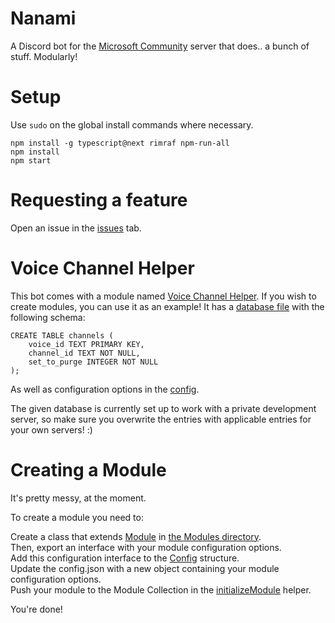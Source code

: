 # Nanami

A Discord bot for the [Microsoft Community](https://discord.gg/microsoft) server that does.. a bunch of stuff. Modularly!

# Setup

Use ``sudo`` on the global install commands where necessary.

```
npm install -g typescript@next rimraf npm-run-all
npm install
npm start
```

# Requesting a feature

Open an issue in the [issues](https://github.com/wisnoi/nanami/issues) tab. 

# Voice Channel Helper

This bot comes with a module named [Voice Channel Helper](src/Modules/VoiceChannelHelper.ts). If you wish to create modules, you can use it as an example! 
It has a [database file](db) with the following schema:

```
CREATE TABLE channels (
    voice_id TEXT PRIMARY KEY,
    channel_id TEXT NOT NULL,
    set_to_purge INTEGER NOT NULL
);
```

As well as configuration options in the [config](config.json.example).

The given database is currently set up to work with a private development server, so make sure you overwrite the entries with applicable entries for your own servers! :)

# Creating a Module

It's pretty messy, at the moment.

To create a module you need to:

Create a class that extends [Module](src/Structures/Classes/Module.ts) in [the Modules directory](src/Modules/).  
Then, export an interface with your module configuration options.  
Add this configuration interface to the [Config](src/Structures/Interfaces/Config.ts) structure.  
Update the config.json with a new object containing your module configuration options.  
Push your module to the Module Collection in the [initializeModule](src/Helpers/initializeModule.ts) helper.   

You're done!